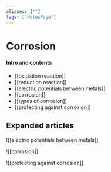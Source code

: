 ```yaml
---
aliases: [""]
tags: ["NotesPage"]
---
```


# Corrosion

#### Intro and contents
- [[oxidation reaction]]
- [[reduction reaction]]
- [[electric potentials between metals]]
- [[corrosion]]
- [[types of corrosion]]
- [[protecting against corrosion]]


## Expanded articles

![[electric potentials between metals]]

![[corrosion]]

![[protecting against corrosion]]
